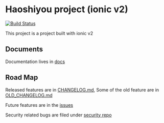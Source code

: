 # Haoshiyou project (ionic v2)

[![Build Status](https://travis-ci.org/xinbenlv/rent.zzn.im.svg)](https://travis-ci.org/xinbenlv/rent.zzn.im)

This project is a project built with ionic v2

## Documents

Documentation lives in [docs](docs)

## Road Map

Released features are in [CHANGELOG.md](CHANGELOG.md),
Some of the old feature are in [OLD_CHANGELOG.md](OLD_CHANGELOG.md)

Future features are in the 
[issues](https://github.com/xinbenlv/rent.zzn.im/issues)

Security related bugs are filed under 
[security repo](https://github.com/xinbenlv/haoshiyou-security/issues)